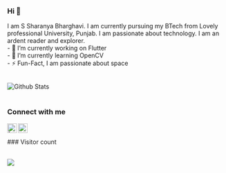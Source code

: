 ### Hi 👋
<p>
  I am S Sharanya Bharghavi. I am currently pursuing my BTech from Lovely professional University, Punjab. I am passionate about technology. I am an ardent reader and explorer.
   <br>
  - 🔭 I’m currently working on Flutter<br>
  - 🌱 I’m currently learning OpenCV<br>
  - ⚡️ Fun-Fact, I am passionate about space<br><br>
</p>
  
  ![Github Stats](https://github-readme-stats.vercel.app/api?username=ssharanyab&show_icons=true&theme=tokyonight)
  <br><br>

### Connect with me

<a href="https://twitter.com/ssharanyab">
<img align="left" alt=" | Twitter" width="22px" src="https://cdn.jsdelivr.net/npm/simple-icons@v3/icons/twitter.svg" />
</a>
<a href="https://www.linkedin.com/in/ssharanyab/">
<img align="left" alt="priyanka prasad  LinkdeIN" width="22px" src="https://cdn.jsdelivr.net/npm/simple-icons@v3/icons/linkedin.svg" />
</a>
<br><br>
### Visitor count
<p>
 <br>
  <img src="https://profile-counter.glitch.me/ssharanyab/count.svg" />
</p>
